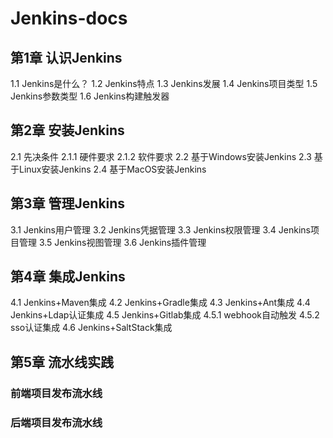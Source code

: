 # Jenkins-docs



## 第1章  认识Jenkins
   1.1  Jenkins是什么？
   1.2  Jenkins特点
   1.3  Jenkins发展
   1.4  Jenkins项目类型
   1.5  Jenkins参数类型
   1.6  Jenkins构建触发器
## 第2章  安装Jenkins
2.1  先决条件
2.1.1  硬件要求
2.1.2  软件要求
2.2  基于Windows安装Jenkins
2.3  基于Linux安装Jenkins
2.4  基于MacOS安装Jenkins
## 第3章  管理Jenkins
3.1  Jenkins用户管理
3.2  Jenkins凭据管理
3.3  Jenkins权限管理
3.4  Jenkins项目管理
3.5  Jenkins视图管理
3.6  Jenkins插件管理
## 第4章  集成Jenkins
4.1  Jenkins+Maven集成
4.2  Jenkins+Gradle集成
            4.3  Jenkins+Ant集成
4.4  Jenkins+Ldap认证集成
4.5  Jenkins+Gitlab集成
4.5.1  webhook自动触发
4.5.2  sso认证集成
4.6 Jenkins+SaltStack集成
## 第5章  流水线实践
### 前端项目发布流水线
### 后端项目发布流水线
